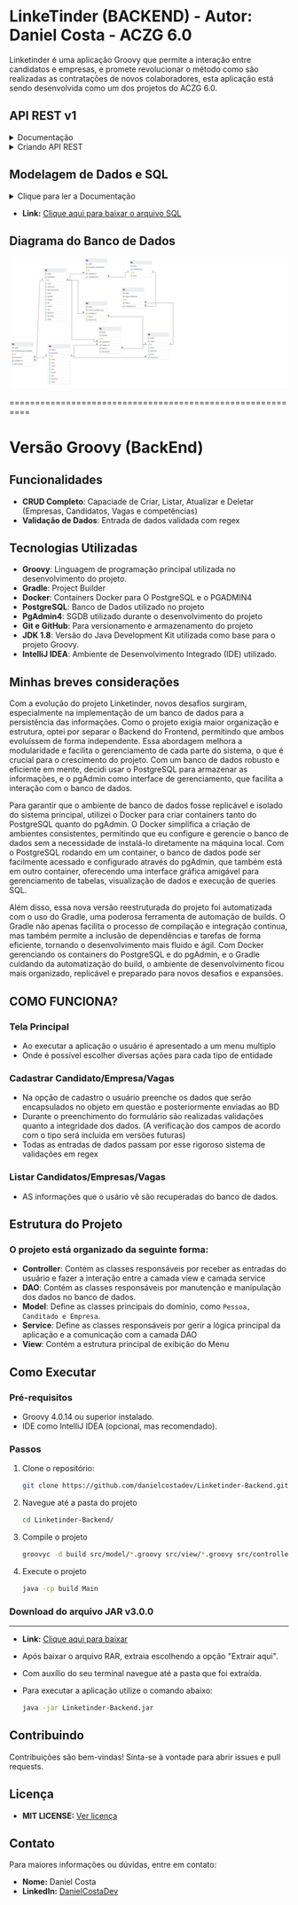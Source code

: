 # LinkeTinder (BACKEND) - Autor: Daniel Costa - ACZG 6.0

Linketinder é uma aplicação Groovy que permite a interação entre candidatos e empresas, e promete revolucionar o método como são realizadas as contratações de novos colaboradores, esta aplicação está sendo desenvolvida como um dos projetos do ACZG 6.0.

## API REST v1

<details>

<summary>Documentação</summary>


**GET**
**empresasas**

- http://localhost:8080/api/v1/empresas
- http://localhost:8080/api/v1/empresas/{id}

**candidatos**
- http://localhost:8080/api/v1/candidatos
- http://localhost:8080/api/v1/candidatos/{id}

**vagas**
- http://localhost:8080/api/v1/vagas
- http://localhost:8080/api/v1/vagas/{id}

**competencias**
- http://localhost:8080/api/v1/competencias
- http://localhost:8080/api/v1/competencias/{id}

**POST**
**empresas**

- http://localhost:8080/api/v1/empresas


    {
        "nome": "Empresa Exemplo 3",
        "email": "contaskjkjko@emprsessaesxemplo.com",
        "estado": "SP",
        "cnpj": "12345558150109",
        "pais": "Brasil",
        "cep": "12345678",
        "descricao": "Empresa de desenvolvimento de software personalizado",
        "senha": "1234abcd"
    }

**candidatos - ok**
http://localhost:8080/api/v1/candidatos

    {
        "nome": "João",
        "sobrenome": "Silva",
        "email": "joao@example.com",
        "telefone": "+55 11 91234-5678",
        "linkedin": "https://www.linkedin.com/in/joao-silva",
        "cpf": "143.436.729-00",
        "dataNascimento": "1990-05-15",
        "estado": "SP",
        "cep": "12345-678",
        "descricao": "Profissional experiente em desenvolvimento de software com foco em soluções escaláveis.",
        "formacao": "Engenharia de Software",
        "senha": "senhaSegura123"
    }

**vagas - ok**

http://localhost:8080/api/v1/vagas

    {
        "empresaId": "5",
        "nome": "Desenvolvedor Backend",
        "descricao": "Responsável pelo desenvolvimento de APIs RESTful e integrações com serviços externos.",
        "local": "Remoto"
    }

**competencias - ok**

http://localhost:8080/api/v1/competencias

    {
        "vagaId": "4",
        "competencias": "COMPETENCIA, COPA, LOVE, aaa"
    }

**PUT**
**empresas - ok**

http://localhost:8080/api/v1/empresas/{id}

    {
        "nome": "Empresa Exemplo 3",
        "email": "contaskjkjko@emprsessaesxemplo.com",
        "estado": "SP",
        "cnpj": "12345558150109",
        "pais": "Brasil",
        "cep": "12345678",
        "descricao": "Empresa de desenvolvimento de software personalizado",
        "senha": "1234abcd"
    }

**candidatos - ok**

http://localhost:8080/api/v1/candidatos/{id}

    {
    
      "nome": "JP",
      "sobrenome": "Fontes",
      "email": "testanduuu@example.com",
      "telefone": "123456789",
      "linkedin": "https://linkedin.com/in/joaosilva",
      "dataNascimento": "1990-01-01",
      "estado": "SP",
      "cep": "12345678",
      "descricao": "Candidato com experiência em desenvolvimento.",
      "formacao": "Engenharia de Software",
      "senha": "senha123"
    }

**vagas - ok**

http://localhost:8080/api/v1/vagas/{id}

    {
        "nome": "Desenvolvedor Backend",
        "descricao": "Responsável pelo desenvolvimento de APIs RESTful e integrações com serviços externos.",
        "local": "Remoto"
    }

**DELETE**
**empresas - ok**

http://localhost:8080/api/v1/empresas/{id}

**candidatos - ok**

http://localhost:8080/api/v1/candidatos/{id}

**vagas - ok**

http://localhost:8080/api/v1/vagas/{id}

### Métodos HTTP Utilizados

O servlet possui implementação para quatro métodos HTTP:

1.  **POST** - `doPost()`
2.  **GET** - `doGet()`
3.  **PUT** - `doPut()`
4.  **DELETE** - `doDelete()`

Cada um destes métodos é responsável por uma operação CRUD específica:

-   **POST**: Criação de uma nova empresa.
-   **GET**: Listar ou buscar uma empresa específica.
-   **PUT**: Atualizar os dados de uma empresa existente.
-   **DELETE**: Remover uma empresa.

### Códigos de Resposta HTTP Utilizados

#### **doPost (POST) - Criação de Empresa**

-   **201 (Created)**: Empresa criada com sucesso.
-   **409 (Conflict)**: A empresa já existe. Exceção lançada: `EntidadeJaExisteException`.
-   **400 (Bad Request)**: Dados inválidos enviados na requisição. Exceção lançada: `InvalidDataException`.
-   **500 (Internal Server Error)**: Problema no banco de dados ou erro desconhecido. Exceções lançadas: `DatabaseException` ou `Exception`.

#### **doGet (GET) - Listagem ou Busca por ID**

-   **200 (OK)**: Operação bem-sucedida, seja para listar todas as empresas ou buscar uma empresa por ID.
-   **404 (Not Found)**: Empresa não encontrada (se o ID informado não for encontrado).
-   **400 (Bad Request)**: ID inválido (não pode ser convertido para Long). Exceção lançada: `NumberFormatException`.
-   **500 (Internal Server Error)**: Problema ao acessar o banco de dados ou erro desconhecido. Exceções lançadas: `SQLException` ou `Exception`.

#### **doPut (PUT) - Atualizar Empresa**

-   **200 (OK)**: Empresa atualizada com sucesso.
-   **400 (Bad Request)**: ID não fornecido ou ID inválido.
    -   Caso o ID não seja fornecido (`pathInfo == null`), retorna o erro com a mensagem "ID da empresa não fornecido."
    -   Caso o ID seja inválido (não converte para Long), uma `NumberFormatException` é lançada.
-   **404 (Not Found)**: Empresa não encontrada para o ID fornecido.
-   **500 (Internal Server Error)**: Problema ao atualizar a empresa no banco de dados ou erro desconhecido. Exceções lançadas: `DatabaseException` ou `Exception`.

#### **doDelete (DELETE) - Remover Empresa**

-   **200 (OK)**: Empresa removida com sucesso.
-   **400 (Bad Request)**: ID não fornecido ou ID inválido.
    -   Caso o ID não seja fornecido (`pathInfo == null`), retorna o erro com a mensagem "ID da empresa não fornecido."
    -   Caso o ID seja inválido (não converte para Long), uma `NumberFormatException` é lançada.
-   **404 (Not Found)**: Empresa não encontrada para o ID fornecido.
-   **500 (Internal Server Error)**: Problema ao acessar o banco de dados ou erro desconhecido. Exceções lançadas: `SQLException` ou `Exception`.

### Resumo dos Códigos de Erro Utilizados:

-   **200 (OK)**: Requisição bem-sucedida.
-   **201 (Created)**: Recurso criado com sucesso (usado em POST).
-   **400 (Bad Request)**: Requisição inválida. Pode ocorrer em:
    -   Falta de ID.
    -   ID em formato inválido.
    -   Dados inválidos para criação de empresa.
-   **404 (Not Found)**: Recurso não encontrado (empresa com ID fornecido não existe).
-   **409 (Conflict)**: Conflito ao criar um recurso que já existe.
-   **500 (Internal Server Error)**: Erro interno do servidor, geralmente relacionado ao banco de dados ou algum erro inesperado.

### Tratamento de Exceções e Mensagens de Erro

O servlet utiliza exceções customizadas para diferenciar os tipos de erros e gerar uma resposta adequada para cada situação:

-   `EntidadeJaExisteException`: Utilizada quando uma tentativa de criação é feita para um recurso que já existe.
-   `InvalidDataException`: Utilizada para indicar que os dados fornecidos na requisição são inválidos.
-   `DatabaseException`: Utilizada para indicar problemas ao acessar ou modificar dados no banco de dados.
-   `NumberFormatException`: Utilizada quando um valor inválido é fornecido no lugar de um ID numérico.
-   `Exception`: Captura qualquer outro erro desconhecido.

Além disso, as respostas incluem um `ErrorResponse` JSON com uma mensagem e um código de erro mais específico, por exemplo:

-   `"EMPRESA_DUPLICADA"` para conflitos de duplicidade.
-   `"DADOS_INVALIDOS"` para dados de entrada inválidos.
-   `"ID_INVALIDO"` para problemas com o formato do ID.
-   `"ERRO_BANCO"` para erros no banco de dados.
-   `"ERRO_DESCONHECIDO"` para erros não específicos.

Estas mensagens tornam as respostas da API mais descritivas e úteis para o consumidor da API.

</details>

<details>

<summary>Criando API REST</summary>

- API REST desenvolvida em Groovy sem framework para fins didáticos.

### Configurando Servidor TomCat no Intelij + Gradle

Baixe o Tomcat: [apache-tomcat-9.0.65-deployer.tar.gz](https://archive.apache.org/dist/tomcat/tomcat-9/v9.0.65/bin/apache-tomcat-9.0.65-deployer.tar.gz)

Extraia o arquivo TAR.GZ em `/opt/tomcat` no Linux/Mac

1 - Crie um projeto Java/Groovy  
2 - Crie essa estrutura de diretórios `webapp/WEB-INF` dentro da pasta `main` do projeto  
3 - Crie um arquivo chamado `web.xml` dentro do diretório `WEB-INF`

```
<?xml version="1.0" encoding="UTF-8"?>
<web-app xmlns="http://xmlns.jcp.org/xml/ns/javaee" 
         xmlns:xsi="http://www.w3.org/2001/XMLSchema-instance" 
         xsi:schemaLocation="http://xmlns.jcp.org/xml/ns/javaee 
                             http://xmlns.jcp.org/xml/ns/javaee/web-app_3_1.xsd" 
         version="3.1">
    <display-name>MeuAppWeb</display-name>
    <!-- Configurações adicionais -->
</web-app>
```


4 - Edite seu arquivo build.gradle:

- Em plugins adicione a seguinte linha:
  id 'war'
- Em dependencies adicione a seguinte linha:
  providedCompile 'javax.servlet:javax.servlet-api:4.0.1'
- Acrescente a seguinte instrução:

`war {
archiveFileName = 'meuappweb.war'
}`

Ctrl + Shift + O (Para salvar as alterações no arquivo gradle.build)

5 - Abra o terminal do próprio Intelij e use o comando: gradle clean build e aguarde o build completar.
6 - Vá até o diretório build/libs, copie o artefato "meuappweb.war" e cole dentro do diretório webapp

7 - Adicione um Servidor de Aplicação:

No IntelliJ IDEA, clique em Run > Edit Configurations.
Na janela de configurações, clique no ícone de + no canto superior esquerdo.
Escolha Tomcat Server > Local.

8 -Configure o Tomcat:

Na aba Configuration, localize o campo Application Server e clique em Configure....
Clique em + e selecione a pasta onde você extraiu o Apache Tomcat.
O IntelliJ deve detectar automaticamente a versão do Tomcat.
Clique em OK.

9 - Adicione um Artefato:

Ainda na aba Configuration, vá até Deployment.
Clique no botão + e selecione Artifact.
Escolha o artefato (como um .war) que será implantado no Tomcat.
Certifique-se de que o caminho de contexto está correto (exemplo: / ou /meu-app).

10 - Configurações Adicionais (Opcional):

Na aba Server, você pode ajustar a porta do Tomcat (padrão é 8080).
Configure o logs para facilitar a depuração.

11 - Testando a Configuração:

Clique em OK para salvar as configurações.
No menu superior, selecione a configuração do Tomcat recém-criada e clique em Run (ou pressione Shift+F10).
O IntelliJ irá iniciar o Tomcat e abrir o navegador para o caminho do aplicativo implantado (como http://localhost:8080).

</details>

## Modelagem de Dados e SQL

<details><summary>Clique para ler a Documentação</summary>

## Tecnologias Utilizadas

- **POSTGRESQL**: Banco de dados utilizado para comportar os dados (Versão: 17.0)
- **PGADMIN**: SGBD (Sistema de gerenciamento de Banco de dados do Postgres). Utilizei principalmente para elaboração do Diagrama de Entidade e Relacionamento, e para execução dos scripts SQL

# Modelagem de Dados Linketinder

A partir dessa estrutura e da implementação em código, o sistema será capaz de permitir que empresas publiquem vagas, candidatos possam curtir essas vagas e empresas possam curtir candidatos diretamente. Segue abaixo uma explicação de cada entidade e suas relações.

## Entidades Principais
**Candidatos (candidatos)**

Armazena as informações pessoais dos candidatos, como nome, sobrenome, email, telefone, CPF, formação e uma breve descrição.
Os candidatos podem curtir vagas específicas, mas não podem curtir empresas diretamente.

**Empresas (empresas)**

Armazena as informações das empresas, como nome, CNPJ, email, endereço e uma descrição.
As empresas podem curtir diretamente os perfis de candidatos, demonstrando interesse.

**Vagas (vagas)**

Representa as oportunidades de emprego criadas pelas empresas, com detalhes como nome da vaga, descrição e local.
Os candidatos podem curtir as vagas, e essa interação é armazenada na tabela de curtidas.

## Relacionamentos

**Candidatos - Competências (candidato_competencias)**

Relação de muitos para muitos (N) entre candidatos e competências. Cada candidato pode ter várias competências, e uma competência pode ser compartilhada por vários candidatos.

**Vagas - Competências (vaga_competencia)**

Relação de muitos para muitos (N) entre vagas e competências. Cada vaga pode requerer várias competências, e uma competência pode ser exigida por várias vagas.

**Curtidas de Candidatos em Vagas (curtida_candidato_vaga)**

Relaciona candidatos e vagas em uma relação de muitos para muitos (N).
Armazena as curtidas feitas por candidatos em vagas específicas, sem qualquer interação direta com as empresas.

**Curtidas de Empresas em Candidatos (curtida_empresa_candidato)**

Relaciona empresas e candidatos em uma relação de muitos para muitos (N).
As empresas podem visualizar e curtir os candidatos diretamente, demonstrando interesse por perfis específicos.

**Matches (matches)**

Armazena os matches entre empresas e candidatos, quando ambos demonstram interesse.
Um match ocorre quando um candidato curte uma vaga e a empresa responsável pela vaga curte o candidato.

## Fluxo de Curtidas

**Candidatos curtem vagas:** Os candidatos não interagem diretamente com as empresas. Eles podem curtir apenas as vagas publicadas pelas empresas.

**Empresas curtem candidatos:** As empresas têm a capacidade de curtir diretamente o perfil dos candidatos, sem a necessidade de uma interação inicial por parte do candidato.

## Minhas considerações

Esta modelagem permite uma dinâmica de match semelhante a aplicativos de relacionamento (No caso especificamente o Tinder), onde tanto candidatos quanto empresas podem demonstrar interesse uns nos outros.

A estrutura de curtidas mediada pelas vagas permite que candidatos interajam apenas com as oportunidades de emprego, enquanto as empresas podem interagir diretamente com os perfis de candidatos.
</details>

- **Link:** [Clique aqui para baixar o arquivo SQL](https://github.com/danielcostadev/linketinder-backend/raw/master/linketinder-db.sql)

## Diagrama do Banco de Dados

![Diagrama de Entidade e Relacionamento do Linketinder](linketinder-DER.png)

==========================================================

# Versão Groovy (BackEnd)

## Funcionalidades

- **CRUD Completo**: Capaciade de Criar, Listar, Atualizar e Deletar (Empresas, Candidatos, Vagas e competências)
- **Validação de Dados**: Entrada de dados validada com regex

## Tecnologias Utilizadas

- **Groovy**: Linguagem de programação principal utilizada no desenvolvimento do projeto.
- **Gradle**: Project Builder
- **Docker**: Containers Docker para O PostgreSQL e o PGADMIN4
- **PostgreSQL**: Banco de Dados utilizado no projeto
- **PgAdmin4**: SGDB utilizado durante o desenvolvimento do projeto
- **Git e GitHub**: Para versionamento e armazenamento do projeto
- **JDK 1.8**: Versão do Java Development Kit utilizada como base para o projeto Groovy.
- **IntelliJ IDEA**: Ambiente de Desenvolvimento Integrado (IDE) utilizado.

## Minhas breves considerações

Com a evolução do projeto Linketinder, novos desafios surgiram, especialmente na implementação de um banco de dados para a persistência das informações. Como o projeto exigia maior organização e estrutura, optei por separar o Backend do Frontend, permitindo que ambos evoluíssem de forma independente. Essa abordagem melhora a modularidade e facilita o gerenciamento de cada parte do sistema, o que é crucial para o crescimento do projeto. Com um banco de dados robusto e eficiente em mente, decidi usar o PostgreSQL para armazenar as informações, e o pgAdmin como interface de gerenciamento, que facilita a interação com o banco de dados.

Para garantir que o ambiente de banco de dados fosse replicável e isolado do sistema principal, utilizei o Docker para criar containers tanto do PostgreSQL quanto do pgAdmin. O Docker simplifica a criação de ambientes consistentes, permitindo que eu configure e gerencie o banco de dados sem a necessidade de instalá-lo diretamente na máquina local. Com o PostgreSQL rodando em um container, o banco de dados pode ser facilmente acessado e configurado através do pgAdmin, que também está em outro container, oferecendo uma interface gráfica amigável para gerenciamento de tabelas, visualização de dados e execução de queries SQL.

Além disso, essa nova versão reestruturada do projeto foi automatizada com o uso do Gradle, uma poderosa ferramenta de automação de builds. O Gradle não apenas facilita o processo de compilação e integração contínua, mas também permite a inclusão de dependências e tarefas de forma eficiente, tornando o desenvolvimento mais fluido e ágil. Com Docker gerenciando os containers do PostgreSQL e do pgAdmin, e o Gradle cuidando da automatização do build, o ambiente de desenvolvimento ficou mais organizado, replicável e preparado para novos desafios e expansões.








## COMO FUNCIONA?
### Tela Principal
- Ao executar a aplicação o usuário é apresentado a um menu multiplo
- Onde é possível escolher diversas ações para cada tipo de entidade
### Cadastrar Candidato/Empresa/Vagas
- Na opção de cadastro o usuário preenche os dados que serão encapsulados no objeto em questão e posteriormente enviadas ao BD
- Durante o preenchimento do formulário são realizadas validações quanto a integridade dos dados. (A verificação dos campos de acordo com o tipo será incluida em versões futuras)
- Todas as entradas de dados passam por esse rigoroso sistema de validações em regex
### Listar Candidatos/Empresas/Vagas
- AS informações que o usário vê são recuperadas do banco de dados.

## Estrutura do Projeto

### O projeto está organizado da seguinte forma:

- **Controller**: Contém as classes responsáveis por receber as entradas do usuário e fazer a interação entre a camada view e camada service
- **DAO**: Contém as classes responsáveis por manutenção e manipulação dos dados no banco de dados.
- **Model**: Define as classes principais do domínio, como `Pessoa, Canditado e Empresa`.
- **Service**: Define as classes responsáveis por gerir a lógica principal da aplicação e a comunicação com a camada DAO
- **View**: Contém a estrutura principal de exibição do Menu


## Como Executar

### Pré-requisitos

- Groovy 4.0.14 ou superior instalado.
- IDE como IntelliJ IDEA (opcional, mas recomendado).

### Passos

1. Clone o repositório:

   ```bash
   git clone https://github.com/danielcostadev/Linketinder-Backend.git

2. Navegue até a pasta do projeto

   ```bash
   cd Linketinder-Backend/

3. Compile o projeto

   ```bash
   groovyc -d build src/model/*.groovy src/view/*.groovy src/controller/*.groovy src/repository/*.groovy

4. Execute o projeto

   ```bash
   java -cp build Main

### Download do arquivo JAR v3.0.0

---

- **Link:** [Clique aqui para baixar](https://github.com/danielcostadev/linketinder-backend/raw/master/Linketinder-Project.jar)
- Após baixar o arquivo RAR, extraia escolhendo a opção "Extrair aqui".
- Com auxílio do seu terminal navegue até a pasta que foi extraída.
- Para executar a aplicação utilize o comando abaixo:

   ```bash
  java -jar Linketinder-Backend.jar

## Contribuindo

Contribuições são bem-vindas! Sinta-se à vontade para abrir issues e pull requests.

## Licença

- **MIT LICENSE:** [Ver licença](https://github.com/danielcostadev/linketinder-backend/blob/master/LICENSE)


## Contato

Para maiores informações ou dúvidas, entre em contato:

- **Nome:** Daniel Costa
- **LinkedIn:** [DanielCostaDev](https://www.linkedin.com/in/danielcostadev)
